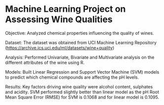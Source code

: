 # Machine Learning Project on Assessing Wine Qualities

Objective: Analyzed chemical properties influencing the quality of wines.

Dataset: The dataset was obtained from UCI Machine Learning Repository (https://archive.ics.uci.edu/ml/datasets/wine+quality)

Analysis: Performed Univariate, Bivariate and Multivariate analysis on the different attributes of the wine using R.

Models: Built Linear Regression and Support Vector Machine (SVM) models to predict which chemical compounds are affecting the pH levels.

Results: Key factors driving wine quality were alcohol content, sulphates and acidity. SVM performed slightly better than linear model as the pH Root Mean Square Error (RMSE) for SVM is 0.1068 and for linear model is 0.1095.
